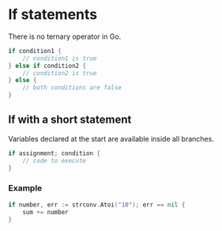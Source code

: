 # If statements
There is no ternary operator in Go.

```go
if condition1 {
    // condition1 is true
} else if condition2 {
    // condition2 is true
} else {
    // both conditions are false
}
```

## If with a short statement
Variables declared at the start are available inside all branches.

```go
if assignment; condition {
    // code to execute
}
```

### Example
```go
if number, err := strconv.Atoi("10"); err == nil {
    sum += number
}
```
